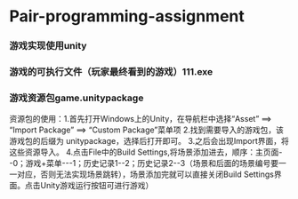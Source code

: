 # Pair-programming-assignment
### 游戏实现使用unity
### 游戏的可执行文件（玩家最终看到的游戏）111.exe
### 游戏资源包game.unitypackage  
资源包的使用：1.首先打开Windows上的Unity，在导航栏中选择“Asset” ==> “Import Package” ==> “Custom Package”菜单项
2.找到需要导入的游戏包，该游戏包的后缀为 unitypackage，选择后打开即可。
3.之后会出现Import界面，将这些资源导入。 4.点击File中的Build Settings,将场景添加进去，顺序：主页面--0；游戏+菜单---1；历史记录1--2；历史记录2--3（场景和后面的场景编号要一一对应，否则无法实现场景跳转），场景添加完就可以直接关闭Build Settings界面。点击Unity游戏运行按钮可进行游戏）
